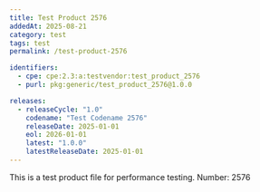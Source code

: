```yaml
---
title: Test Product 2576
addedAt: 2025-08-21
category: test
tags: test
permalink: /test-product-2576

identifiers:
  - cpe: cpe:2.3:a:testvendor:test_product_2576
  - purl: pkg:generic/test_product_2576@1.0.0

releases:
  - releaseCycle: "1.0"
    codename: "Test Codename 2576"
    releaseDate: 2025-01-01
    eol: 2026-01-01
    latest: "1.0.0"
    latestReleaseDate: 2025-01-01
---
```


This is a test product file for performance testing. Number: 2576
